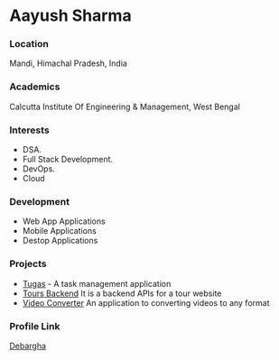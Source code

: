 # Aayush Sharma

### Location

Mandi, Himachal Pradesh, India

### Academics

Calcutta Institute Of Engineering & Management, West Bengal

### Interests

- DSA.
- Full Stack Development.
- DevOps.
- Cloud

### Development

- Web App Applications
- Mobile Applications
- Destop Applications

### Projects

- [Tugas](https://github.com/Debargha2001/tugas-task-manager-website) - A task management application
- [Tours Backend](https://github.com/Debargha2001/Tours-Backend) It is a backend APIs for a tour website
- [Video Converter](https://github.com/Debargha2001/Video-Converter) An application to converting videos to any format 

### Profile Link

[Debargha](https://github.com/lohanidamodar)
